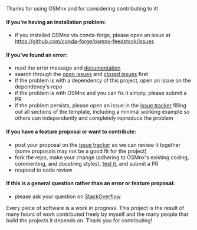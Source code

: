 Thanks for using OSMnx and for considering contributing to it!

#### If you're having an installation problem:

  - if you installed OSMnx via conda-forge, please open an issue at https://github.com/conda-forge/osmnx-feedstock/issues

#### If you've found an error:

  - read the error message and [documentation](https://osmnx.readthedocs.io/)
  - search through the [open issues](https://github.com/gboeing/osmnx/issues?q=is%3Aopen+is%3Aissue) and [closed issues](https://github.com/gboeing/osmnx/issues?q=is%3Aissue+is%3Aclosed) first
  - if the problem is with a dependency of this project, open an issue on the dependency's repo
  - if the problem is with OSMnx and you can fix it simply, please submit a PR
  - if the problem persists, please open an issue in the [issue tracker](https://github.com/gboeing/osmnx/issues) filling out all sections of the template, including a minimal working example so others can independently and completely reproduce the problem

#### If you have a feature proposal or want to contribute:

  - post your proposal on the [issue tracker](https://github.com/gboeing/osmnx/issues) so we can review it together (some proposals may not be a good fit for the project)
  - fork the repo, make your change (adhering to OSMnx's existing coding, commenting, and docstring styles), [test it](https://github.com/gboeing/osmnx/tree/master/tests), and submit a PR
  - respond to code review

#### If this is a general question rather than an error or feature proposal:

  - please ask your question on [StackOverflow](https://stackoverflow.com/search?q=osmnx)

Every piece of software is a work in progress. This project is the result of many hours of work contributed freely by myself and the many people that build the projects it depends on. Thank you for contributing!
